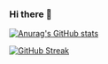 ### Hi there 👋

<!--
**lauhon/lauhon** is a ✨ _special_ ✨ repository because its `README.md` (this file) appears on your GitHub profile.

Here are some ideas to get you started:

- 🔭 I’m currently working on ...
- 🌱 I’m currently learning ...
- 👯 I’m looking to collaborate on ...
- 🤔 I’m looking for help with ...
- 💬 Ask me about ...
- 📫 How to reach me: ...
- 😄 Pronouns: ...
- ⚡ Fun fact: ...
-->

[![Anurag's GitHub stats](https://github-readme-stats.vercel.app/api?username=lauhon&theme=dark)](https://github.com/anuraghazra/github-readme-stats)



[![GitHub Streak](https://github-readme-streak-stats.herokuapp.com/?user=lauhon&theme=dark)](https://git.io/streak-stats)

